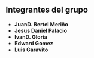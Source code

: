 ## Integrantes del grupo

- **JuanD. Bertel Meriño**
- **Jesus Daniel Palacio**
- **IvanD. Gloria**
- **Edward Gomez**
- **Luis Garavito**

